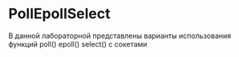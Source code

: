 # PollEpollSelect
В данной лабораторной представлены варианты использования функций poll() epoll() select() с сокетами

